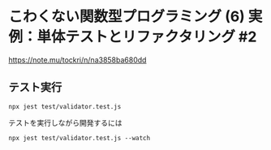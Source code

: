 # こわくない関数型プログラミング (6) 実例：単体テストとリファクタリング #2
https://note.mu/tockri/n/na3858ba680dd

## テスト実行
```
npx jest test/validator.test.js
```
テストを実行しながら開発するには
```
npx jest test/validator.test.js --watch
```